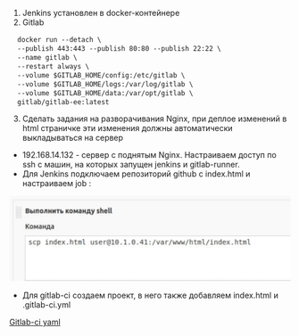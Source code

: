 1. Jenkins установлен в docker-контейнере
2. Gitlab

```
  docker run --detach \
  --publish 443:443 --publish 80:80 --publish 22:22 \
  --name gitlab \
  --restart always \
  --volume $GITLAB_HOME/config:/etc/gitlab \
  --volume $GITLAB_HOME/logs:/var/log/gitlab \
  --volume $GITLAB_HOME/data:/var/opt/gitlab \
  gitlab/gitlab-ee:latest
```

3. Сделать задания на разворачивания Nginx, при деплое изменений в html страничке эти изменения должны автоматически выкладываться на сервер
  - 192.168.14.132 - сервер с поднятым Nginx. Настраиваем доступ по ssh с машин, на которых запущен jenkins и gitlab-runner.
  - Для Jenkins подключаем репозиторий github с index.html и настраиваем job :

  ![](1.jpg)

  - Для gitlab-ci создаем проект, в него также добавляем index.html и .gitlab-ci.yml

  [Gitlab-ci yaml](.gitlab-ci.yml)
